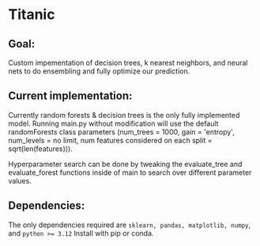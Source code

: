 # Titanic

## Goal:
Custom impementation of decision trees, k nearest neighbors, and neural nets to do ensembling and fully optimize our prediction.

## Current implementation:
Currently random forests & decision trees is the only fully implemented model. Running main.py without modification will use the default randomForests class parameters (num_trees = 1000, gain = 'entropy', num_levels = no limit, num features considered on each split = sqrt(len(features))).

Hyperparameter search can be done by tweaking the evaluate_tree and evaluate_forest functions inside of main to search over different parameter values.

## Dependencies:
The only dependencies required are `sklearn, pandas, matplotlib, numpy`, and `python >= 3.12` Install with pip or conda.
